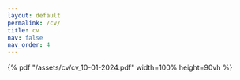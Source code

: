 ```yaml
---
layout: default
permalink: /cv/
title: cv
nav: false
nav_order: 4
---
```


{% pdf "/assets/cv/cv_10-01-2024.pdf" width=100% height=90vh %}